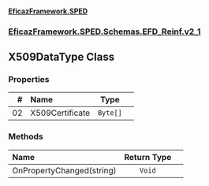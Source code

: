 #### [EficazFramework.SPED](EficazFrameworkSPED.md 'EficazFramework SPED')
### [EficazFramework.SPED.Schemas.EFD_Reinf.v2_1](EficazFramework.SPED.Schemas.EFD_Reinf.v2_1.md 'EficazFramework.SPED.Schemas.EFD_Reinf.v2_1')

## X509DataType Class
### Properties

| # | Name | Type | |
| ---: | :--- | :---: | :--- |
| 02 | X509Certificate | `Byte[]` |  |
### Methods

| Name | Return Type | |
| :--- | :---: | :--- |
| OnPropertyChanged(string) | `Void` |  |
